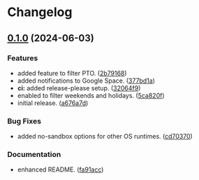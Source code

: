 # Changelog

## [0.1.0](https://github.com/hwakabh/clockio/compare/v0.0.1...v0.1.0) (2024-06-03)


### Features

* added feature to filter PTO. ([2b79168](https://github.com/hwakabh/clockio/commit/2b79168332f5469b4a8e3df872cd2bb1053938fc))
* added notifications to Google Space. ([377bd1a](https://github.com/hwakabh/clockio/commit/377bd1a95836c54f25b162fd1c2f8dc14fe7d740))
* **ci:** added release-please setup. ([32064f9](https://github.com/hwakabh/clockio/commit/32064f900fba7440fa4abf741369ea4c49e74a1b))
* enabled to filter weekends and holidays. ([5ca820f](https://github.com/hwakabh/clockio/commit/5ca820f89271b3d0b2ec88d7f5162ba27581334c))
* initial release. ([a676a7d](https://github.com/hwakabh/clockio/commit/a676a7d6a19b36948c6c5d0a59902268aa7ce54c))


### Bug Fixes

* added no-sandbox options for other OS runtimes. ([cd70370](https://github.com/hwakabh/clockio/commit/cd7037073985c48fc242e6757cd99f82a1e8c2f2))


### Documentation

* enhanced README. ([fa91acc](https://github.com/hwakabh/clockio/commit/fa91accdc4b0cc4386b0f9b8ea765df113c9c01b))

